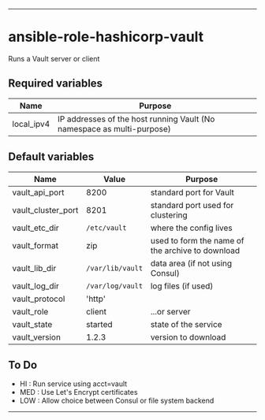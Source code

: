 ----
# ansible-role-hashicorp-vault
Runs a Vault server or client

## Required variables
| Name | Purpose |
| -----| ------- |
| local_ipv4 | IP addresses of the host running Vault (No namespace as multi-purpose) |

## Default variables
| Name | Value | Purpose |
| -----| ----- | ------- |
| vault_api_port |  8200 | standard port for Vault |
| vault_cluster_port |  8201 | standard port used for clustering |
| vault_etc_dir | `/etc/vault` | where the config lives |
| vault_format | zip | used to form the name of the archive to download |
| vault_lib_dir | `/var/lib/vault` | data area (if not using Consul) |
| vault_log_dir | `/var/log/vault` | log files (if used)|
| vault_protocol | 'http' | |
| vault_role | client | ...or server |
| vault_state |  started | state of the service |
| vault_version |  1.2.3 | version to download |

## To Do
- HI : Run service using acct=vault
- MED : Use Let's Encrypt certificates
- LOW : Allow choice between Consul or file system backend

****
